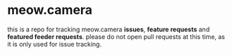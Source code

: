 # meow.camera
this is a repo for tracking meow.camera **issues**, **feature requests** and **featured feeder requests**.
please do not open pull requests at this time, as it is only used for issue tracking.
